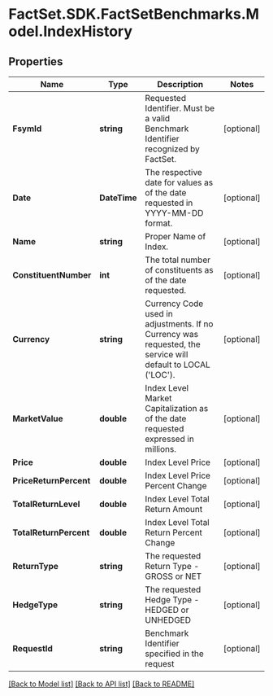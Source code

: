 # FactSet.SDK.FactSetBenchmarks.Model.IndexHistory

## Properties

Name | Type | Description | Notes
------------ | ------------- | ------------- | -------------
**FsymId** | **string** | Requested Identifier. Must be a valid Benchmark Identifier recognized by FactSet. | [optional] 
**Date** | **DateTime** | The respective date for values as of the date requested in YYYY-MM-DD format. | [optional] 
**Name** | **string** | Proper Name of Index. | [optional] 
**ConstituentNumber** | **int** | The total number of constituents as of the date requested. | [optional] 
**Currency** | **string** | Currency Code used in adjustments. If no Currency was requested, the service will default to LOCAL (&#39;LOC&#39;). | [optional] 
**MarketValue** | **double** | Index Level Market Capitalization as of the date requested expressed in millions. | [optional] 
**Price** | **double** | Index Level Price | [optional] 
**PriceReturnPercent** | **double** | Index Level Price Percent Change | [optional] 
**TotalReturnLevel** | **double** | Index Level Total Return Amount | [optional] 
**TotalReturnPercent** | **double** | Index Level Total Return Percent Change | [optional] 
**ReturnType** | **string** | The requested Return Type - GROSS or NET | [optional] 
**HedgeType** | **string** | The requested Hedge Type - HEDGED or UNHEDGED | [optional] 
**RequestId** | **string** | Benchmark Identifier specified in the request | [optional] 

[[Back to Model list]](../README.md#documentation-for-models) [[Back to API list]](../README.md#documentation-for-api-endpoints) [[Back to README]](../README.md)

